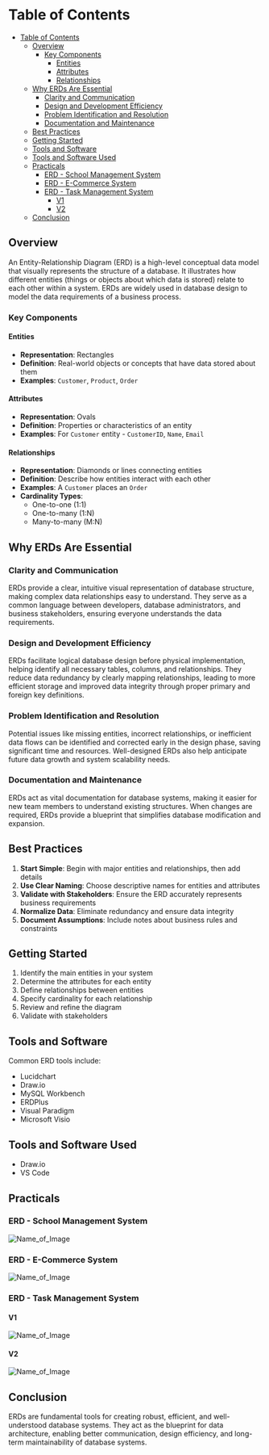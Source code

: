 
# Table of Contents

- [Table of Contents](#table-of-contents)
  - [Overview](#overview)
    - [Key Components](#key-components)
      - [Entities](#entities)
      - [Attributes](#attributes)
      - [Relationships](#relationships)
  - [Why ERDs Are Essential](#why-erds-are-essential)
    - [Clarity and Communication](#clarity-and-communication)
    - [Design and Development Efficiency](#design-and-development-efficiency)
    - [Problem Identification and Resolution](#problem-identification-and-resolution)
    - [Documentation and Maintenance](#documentation-and-maintenance)
  - [Best Practices](#best-practices)
  - [Getting Started](#getting-started)
  - [Tools and Software](#tools-and-software)
  - [Tools and Software Used](#tools-and-software-used)
  - [Practicals](#practicals)
    - [ERD - School Management System](#erd---school-management-system)
    - [ERD - E-Commerce System](#erd---e-commerce-system)
    - [ERD - Task Management System](#erd---task-management-system)
      - [V1](#v1)
      - [V2](#v2)
  - [Conclusion](#conclusion)

## Overview

An Entity-Relationship Diagram (ERD) is a high-level conceptual data model that visually represents the structure of a database. It illustrates how different entities (things or objects about which data is stored) relate to each other within a system. ERDs are widely used in database design to model the data requirements of a business process.

### Key Components

#### Entities
- **Representation**: Rectangles
- **Definition**: Real-world objects or concepts that have data stored about them
- **Examples**: `Customer`, `Product`, `Order`

#### Attributes
- **Representation**: Ovals
- **Definition**: Properties or characteristics of an entity
- **Examples**: For `Customer` entity - `CustomerID`, `Name`, `Email`

#### Relationships
- **Representation**: Diamonds or lines connecting entities
- **Definition**: Describe how entities interact with each other
- **Examples**: A `Customer` places an `Order`
- **Cardinality Types**:
  - One-to-one (1:1)
  - One-to-many (1:N)
  - Many-to-many (M:N)

## Why ERDs Are Essential

### Clarity and Communication
ERDs provide a clear, intuitive visual representation of database structure, making complex data relationships easy to understand. They serve as a common language between developers, database administrators, and business stakeholders, ensuring everyone understands the data requirements.

### Design and Development Efficiency
ERDs facilitate logical database design before physical implementation, helping identify all necessary tables, columns, and relationships. They reduce data redundancy by clearly mapping relationships, leading to more efficient storage and improved data integrity through proper primary and foreign key definitions.

### Problem Identification and Resolution
Potential issues like missing entities, incorrect relationships, or inefficient data flows can be identified and corrected early in the design phase, saving significant time and resources. Well-designed ERDs also help anticipate future data growth and system scalability needs.

### Documentation and Maintenance
ERDs act as vital documentation for database systems, making it easier for new team members to understand existing structures. When changes are required, ERDs provide a blueprint that simplifies database modification and expansion.

## Best Practices

1. **Start Simple**: Begin with major entities and relationships, then add details
2. **Use Clear Naming**: Choose descriptive names for entities and attributes
3. **Validate with Stakeholders**: Ensure the ERD accurately represents business requirements
4. **Normalize Data**: Eliminate redundancy and ensure data integrity
5. **Document Assumptions**: Include notes about business rules and constraints

## Getting Started

1. Identify the main entities in your system
2. Determine the attributes for each entity
3. Define relationships between entities
4. Specify cardinality for each relationship
5. Review and refine the diagram
6. Validate with stakeholders

## Tools and Software

Common ERD tools include:
- Lucidchart
- Draw.io
- MySQL Workbench
- ERDPlus
- Visual Paradigm
- Microsoft Visio


## Tools and Software Used
- Draw.io
- VS Code



## Practicals

### ERD - School Management System

![Name_of_Image](./images/university.drawio.png)


### ERD - E-Commerce System

![Name_of_Image](./images/e-commerce.drawio.png)

### ERD - Task Management System

#### V1

![Name_of_Image](./images/task-management.drawio.png)

#### V2
![Name_of_Image](./images/task-management2.drawio.png)

## Conclusion

ERDs are fundamental tools for creating robust, efficient, and well-understood database systems. They act as the blueprint for data architecture, enabling better communication, design efficiency, and long-term maintainability of database systems.